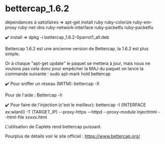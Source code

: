 # bettercap_1.6.2
dépendances à satisfaires => apt-get install ruby ruby-colorize ruby-em-proxy ruby-net-dns ruby-network-interface ruby-packetfu ruby-packetfu </p>

:heavy_check_mark: install => dpkg -i bettercap_1.6.2-0parrot1_all.deb </p>
Bettercap 1.6.2 est une ancienne version de Bettercap, la 1.6.2 est plus simple. </p> Or à chaque "apt-get update" le paquet se mettera à jour, mais nous ne voulons pas cela donc pour empêcher la MAJ du paquet on lance la commande suivante : sudo apt-mark hold bettercap </p>
:heavy_check_mark: Pour sniffer un réseau (MITM): bettercap -X </p>
Pour de l'aide : Bettercap -h </p>

:heavy_check_mark: Pour faire de l'injection (c'est le meilleur): bettercap -I (INTERFACE ex:wlan0) -T (TARGET_IP) --proxy-https --httpd --proxy-module injecthtml --html-file xxxxx.html  </p>

L'utilisation de Caplets rend bettercap puissant. </p>


Pourplus de détails voir le site officiel : https://www.bettercap.org/  </p>
